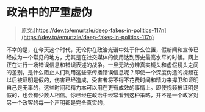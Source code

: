 # 政治中的严重虚伪

> 原文:[https://dev.to/emurtzle/deep-fakes-in-politics-117n](https://dev.to/emurtzle/deep-fakes-in-politics-117n)

不幸的是，在今天这个时代，无论你在政治光谱中处于什么位置，假新闻和宣传已经成为一个常见的地方，尤其是在社交媒体的使用达到历史最高水平的时候。网上正在进行一场错误信息和错误表述的战争。一旦无法分辨真实镜头和虚假镜头之间的差别，是什么阻止人们利用这些来传播错误信息呢？即使一个深度伪造的视频在以后被证明是假的，伤害已经造成，受害者将不得不花费时间和精力来捍卫和证明自己是无辜的，这些时间和精力本可以用在更有成效的事情上。即使视频被证明是假的，也会有少数人相信。你已经在政治中经常看到这种策略，并不是一个政客对另一个政客的每一个声明都是完全真实的。